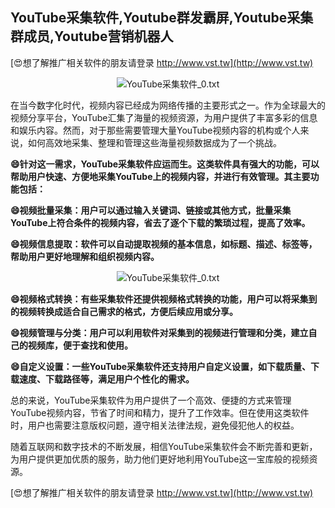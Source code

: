 ## **YouTube采集软件,Youtube群发霸屏,Youtube采集群成员,Youtube营销机器人**

[😍想了解推广相关软件的朋友请登录 http://www.vst.tw](http://www.vst.tw)

 <center><img src="https://vst.tw/MP4/tuiguang/png/4.png" alt="YouTube采集软件_0.txt"></center>

在当今数字化时代，视频内容已经成为网络传播的主要形式之一。作为全球最大的视频分享平台，YouTube汇集了海量的视频资源，为用户提供了丰富多彩的信息和娱乐内容。然而，对于那些需要管理大量YouTube视频内容的机构或个人来说，如何高效地采集、整理和管理这些海量视频数据成为了一个挑战。

**😄针对这一需求，YouTube采集软件应运而生。这类软件具有强大的功能，可以帮助用户快速、方便地采集YouTube上的视频内容，并进行有效管理。其主要功能包括：**

**😄视频批量采集：用户可以通过输入关键词、链接或其他方式，批量采集YouTube上符合条件的视频内容，省去了逐个下载的繁琐过程，提高了效率。**

**😄视频信息提取：软件可以自动提取视频的基本信息，如标题、描述、标签等，帮助用户更好地理解和组织视频内容。**

 <center><img src="https://vst.tw/MP4/tuiguang/png/6.png" alt="YouTube采集软件_0.txt"></center>

**😄视频格式转换：有些采集软件还提供视频格式转换的功能，用户可以将采集到的视频转换成适合自己需求的格式，方便后续应用或分享。**

**😄视频管理与分类：用户可以利用软件对采集到的视频进行管理和分类，建立自己的视频库，便于查找和使用。**

**😄自定义设置：一些YouTube采集软件还支持用户自定义设置，如下载质量、下载速度、下载路径等，满足用户个性化的需求。**

总的来说，YouTube采集软件为用户提供了一个高效、便捷的方式来管理YouTube视频内容，节省了时间和精力，提升了工作效率。但在使用这类软件时，用户也需要注意版权问题，遵守相关法律法规，避免侵犯他人的权益。

随着互联网和数字技术的不断发展，相信YouTube采集软件会不断完善和更新，为用户提供更加优质的服务，助力他们更好地利用YouTube这一宝库般的视频资源。

[😍想了解推广相关软件的朋友请登录 http://www.vst.tw](http://www.vst.tw)



